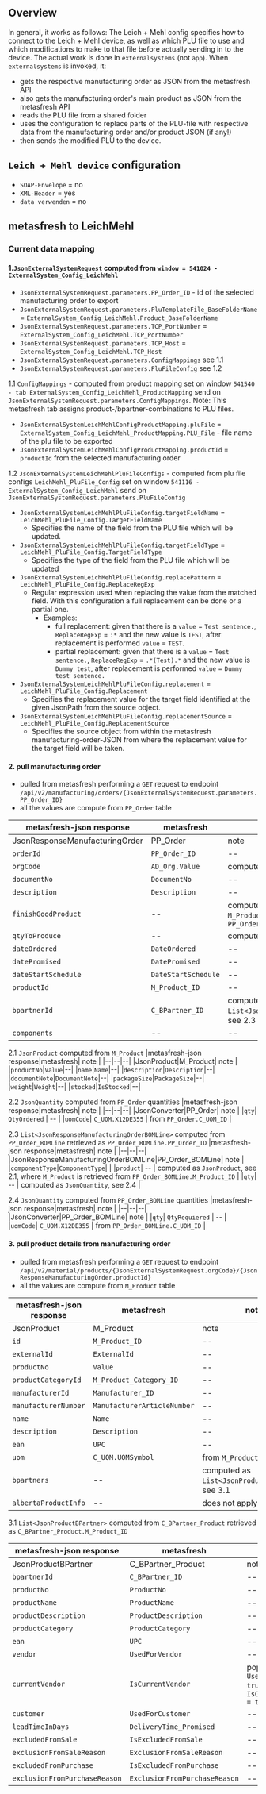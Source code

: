 ## Overview

In general, it works as follows:
The Leich + Mehl config specifies how to connect to the Leich + Mehl device, as well as which PLU file to use and which modifications to make to that file before actually sending in to the device.
The actual work is done in `externalsystems` (not `app`).
When `externalsystems` is invoked, it:
- gets the respective manufacturing order as JSON from the metasfresh API
- also gets the manufacturing order's main product as JSON from the metasfresh API
- reads the PLU file from a shared folder
- uses the configuration to replace parts of the PLU-file with respective data from the manufacturing order and/or product JSON (if any!)
- then sends the modified PLU to the device.

## `Leich + Mehl device` configuration
- `SOAP-Envelope` = no
- `XML-Header` = yes
- `data verwenden` = no


## metasfresh to LeichMehl
### Current data mapping

#### 1.`JsonExternalSystemRequest` computed from `window = 541024 - ExternalSystem_Config_LeichMehl`
- `JsonExternalSystemRequest.parameters.PP_Order_ID` - id of the selected manufacturing order to export
- `JsonExternalSystemRequest.parameters.PluTemplateFile_BaseFolderName` = `ExternalSystem_Config_LeichMehl.Product_BaseFolderName`
- `JsonExternalSystemRequest.parameters.TCP_PortNumber` = `ExternalSystem_Config_LeichMehl.TCP_PortNumber`
- `JsonExternalSystemRequest.parameters.TCP_Host` = `ExternalSystem_Config_LeichMehl.TCP_Host`
- `JsonExternalSystemRequest.parameters.ConfigMappings` see 1.1
- `JsonExternalSystemRequest.parameters.PluFileConfig` see 1.2

1.1 `ConfigMappings` - computed from product mapping set on window `541540 - tab ExternalSystem_Config_LeichMehl_ProductMapping` send on `JsonExternalSystemRequest.parameters.ConfigMappings`. Note: This metasfresh tab assigns product-/bpartner-combinations to PLU files.
- `JsonExternalSystemLeichMehlConfigProductMapping.pluFile` = `ExternalSystem_Config_LeichMehl_ProductMapping.PLU_File` - file name of the plu file to be exported
- `JsonExternalSystemLeichMehlConfigProductMapping.productId` = `productId` from the selected manufacturing order

1.2 `JsonExternalSystemLeichMehlPluFileConfigs` - computed from plu file configs `LeichMehl_PluFile_Config` set on window `541116 - ExternalSystem_Config_LeichMehl` send on `JsonExternalSystemRequest.parameters.PluFileConfig`
- `JsonExternalSystemLeichMehlPluFileConfig.targetFieldName` = `LeichMehl_PluFile_Config.TargetFieldName`
    - Specifies the name of the field from the PLU file which will be updated.
- `JsonExternalSystemLeichMehlPluFileConfig.targetFieldType` = `LeichMehl_PluFile_Config.TargetFieldType`
    - Specifies the type of the field from the PLU file which will be updated
- `JsonExternalSystemLeichMehlPluFileConfig.replacePattern` = `LeichMehl_PluFile_Config.ReplaceRegExp`
    - Regular expression used when replacing the value from the matched field. With this configuration a full replacement can be done or a partial one.
        - Examples:
            - full replacement: given that there is a `value` = `Test sentence.`, `ReplaceRegExp` = `:*` and the new value is `TEST`, after replacement is performed `value` = `TEST`.
            - partial replacement: given that there is a `value` = `Test sentence.`, `ReplaceRegExp` = `.*(Test).*` and the new value is `Dummy test`, after replacement is performed `value` = `Dummy test sentence.`
- `JsonExternalSystemLeichMehlPluFileConfig.replacement` = `LeichMehl_PluFile_Config.Replacement`
    - Specifies the replacement value for the target field identified at the given JsonPath from the source object.
- `JsonExternalSystemLeichMehlPluFileConfig.replacementSource` = `LeichMehl_PluFile_Config.ReplacementSource`
    - Specifies the source object from within the metasfresh manufacturing-order-JSON from where the replacement value for the target field will be taken.


#### 2. pull manufacturing order
-  pulled from metasfresh performing a `GET` request to endpoint `/api/v2/manufacturing/orders/{JsonExternalSystemRequest.parameters.PP_Order_ID}`
- all the values are compute from `PP_Order` table

|metasfresh-json response|metasfresh| note |
|--|--|--|
|JsonResponseManufacturingOrder|PP_Order| note |
|`orderId`|`PP_Order_ID`| --|
|`orgCode`|`AD_Org.Value`|computed from `PP_Order.AD_Org_ID`|
|`documentNo`|`DocumentNo`| -- |
|`description`|`Description`|-- |
|`finishGoodProduct`| -- | computed as `JsonProduct`, see 2.1, where `M_Product` is retrieved from `PP_Order.M_Product_ID`|
|`qtyToProduce`| -- | computed as `JsonQuantity`, see 2.2 |
|`dateOrdered`| `DateOrdered` | -- |
|`datePromised`| `DatePromised` | -- |
|`dateStartSchedule`| `DateStartSchedule` | -- |
|`productId`| `M_Product_ID` | -- |
|`bpartnerId`| `C_BPartner_ID` | computed as `List<JsonResponseManufacturingOrderBOMLine>`, see 2.3 |
|`components`|-- | -- |

2.1 `JsonProduct` computed from `M_Product`
|metasfresh-json response|metasfresh| note |
|--|--|--|
|JsonProduct|M_Product| note |
|`productNo`|`Value`|--|
|`name`|`Name`|--|
|`description`|`Description`|--|
|`documentNote`|`DocumentNote`|--|
|`packageSize`|`PackageSize`|--|
|`weight`|`Weight`|--|
|`stocked`|`IsStocked`|--|

2.2 `JsonQuantity` computed from `PP_Order` quantities
|metasfresh-json response|metasfresh| note |
|--|--|--|
|JsonConverter|PP_Order| note |
|`qty`| `QtyOrdered` | -- |
|`uomCode`| `C_UOM.X12DE355` | from `PP_Order.C_UOM_ID` |

2.3 `List<JsonResponseManufacturingOrderBOMLine>` computed from `PP_Order_BOMLine` retrieved as `PP_Order_BOMLine.PP_Order_ID`
|metasfresh-json response|metasfresh| note |
|--|--|--|
|JsonResponseManufacturingOrderBOMLine|PP_Order_BOMLine| note |
|`componentType`|`ComponentType`|  |
|`product`| -- |  computed as `JsonProduct`, see 2.1, where `M_Product` is retrieved from `PP_Order_BOMLine.M_Product_ID` |
|`qty`| -- |  computed as `JsonQuantity`, see 2.4 |

2.4 `JsonQuantity` computed from `PP_Order_BOMLine` quantities
|metasfresh-json response|metasfresh| note |
|--|--|--|
|JsonConverter|PP_Order_BOMLine| note |
|`qty`| `QtyRequiered` | -- |
|`uomCode`| `C_UOM.X12DE355` | from `PP_Order_BOMLine.C_UOM_ID` |

#### 3. pull product details from manufacturing order
-  pulled from metasfresh performing a `GET` request to endpoint `/api/v2/material/products/{JsonExternalSystemRequest.orgCode}/{JsonResponseManufacturingOrder.productId}`
- all the values are compute from `M_Product` table

|metasfresh-json response|metasfresh| note |
|--|--|--|
|JsonProduct|M_Product| note |
|`id`|`M_Product_ID`| --|
|`externalId`|`ExternalId`| --|
|`productNo`|`Value`| --|
|`productCategoryId`|`M_Product_Category_ID`| --|
|`manufacturerId`|`Manufacturer_ID`| --|
|`manufacturerNumber`|`ManufacturerArticleNumber`| --|
|`name`|`Name`| --|
|`description`|`Description`| --|
|`ean`|`UPC`| --|
|`uom`|`C_UOM.UOMSymbol`| from `M_Product.C_UOM_ID`|
|`bpartners`|--| computed as `List<JsonProductBPartner>`, see 3.1 |
|`albertaProductInfo`|--| does not apply for this flow |

3.1 `List<JsonProductBPartner>` computed from `C_BPartner_Product` retrieved as `C_BPartner_Product.M_Product_ID`

|metasfresh-json response|metasfresh| note |
|--|--|--|
|JsonProductBPartner|C_BPartner_Product| note |
|`bpartnerId`|`C_BPartner_ID`| --|
|`productNo`|`ProductNo`| --|
|`productName`|`ProductName`| --|
|`productDescription`|`ProductDescription`| --|
|`productCategory`|`ProductCategory`| --|
|`ean`|`UPC`| --|
|`vendor`|`UsedForVendor`| --|
|`currentVendor`|`IsCurrentVendor`| populated if `UsedForVendor = true` && `IsCurrentVendor = true`|
|`customer`|`UsedForCustomer`| --|
|`leadTimeInDays`|`DeliveryTime_Promised`| --|
|`excludedFromSale`|`IsExcludedFromSale`| --|
|`exclusionFromSaleReason`|`ExclusionFromSaleReason`| --|
|`excludedFromPurchase`|`IsExcludedFromPurchase`| --|
|`exclusionFromPurchaseReason`|`ExclusionFromPurchaseReason`| --|

